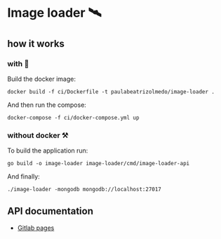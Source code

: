 # Image loader 🛰️

## how it works
### with 🐳

Build the docker image:
 ```
 docker build -f ci/Dockerfile -t paulabeatrizolmedo/image-loader .
 ```
 
 And then run the compose:
  ```
 docker-compose -f ci/docker-compose.yml up
 ```


### without docker ⚒️
To build the application run:
 ```
 go build -o image-loader image-loader/cmd/image-loader-api
 ```

And finally:
```
./image-loader -mongodb mongodb://localhost:27017
```

## API documentation
- [Gitlab pages](https://satellite-forecast.gitlab.io/image-loader/)
